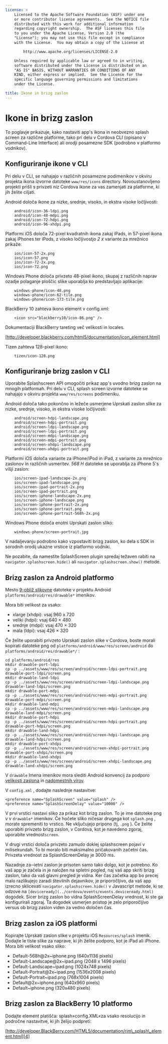 ```yaml
---
license: >
    Licensed to the Apache Software Foundation (ASF) under one
    or more contributor license agreements.  See the NOTICE file
    distributed with this work for additional information
    regarding copyright ownership.  The ASF licenses this file
    to you under the Apache License, Version 2.0 (the
    "License"); you may not use this file except in compliance
    with the License.  You may obtain a copy of the License at

        http://www.apache.org/licenses/LICENSE-2.0

    Unless required by applicable law or agreed to in writing,
    software distributed under the License is distributed on an
    "AS IS" BASIS, WITHOUT WARRANTIES OR CONDITIONS OF ANY
    KIND, either express or implied.  See the License for the
    specific language governing permissions and limitations
    under the License.

title: Ikone in brizg zaslon
---
```


# Ikone in brizg zaslon

To poglavje prikazuje, kako nastaviti app's ikona in neobvezno splash screen za različne platforme, tako pri delu v Cordova CLI (opisano v Command-Line Interface) ali orodji posamezne SDK (podrobno v platformo vodnikov).

## Konfiguriranje ikone v CLI

Pri delu v CLI, se nahajajo v različnih posamezne podimenikov v okviru projekta ikona izvorne datoteke `www/res/icons` directory. Novoustanovljeno projekti prišli s privzeti niz Cordova ikone za vas zamenjati za platforme, ki jih želite ciljati.

Android določa ikone za nizke, srednje, visoko, in ekstra visoke ločljivosti:

        android/icon-36-ldpi.png
        android/icon-48-mdpi.png
        android/icon-72-hdpi.png
        android/icon-96-xhdpi.png
    

Platformi iOS določa 72-pixel kvadratnih ikona zakaj iPads, in 57-pixel ikona zakaj iPhones ter iPods, z visoko ločljivostjo *2 x* variante za mrežnico prikaže:

        ios/icon-57-2x.png
        ios/icon-57.png
        ios/icon-72-2x.png
        ios/icon-72.png
    

Windows Phone določa privzeto 48-pixel ikono, skupaj z različnih naprav ozadje polaganje ploščic slike uporablja ko predstavljajo aplikacije:

        windows-phone/icon-48.png
        windows-phone/icon-62-tile.png
        windows-phone/icon-173-tile.png
    

BlackBerry 10 zahteva ikono element v config.xml:

        <icon src="blackberry10/icon-86.png" />
    

Dokumentaciji BlackBerry tareting več velikosti in locales.

[http://developer.blackberry.com/html5/documentation/icon_element.html]

Tizen zahteva 128-pixel ikono:

        tizen/icon-128.png
    

## Konfiguriranje brizg zaslon v CLI

Uporabite Splashscreen API omogočiti prikaz app's uvodno brizg zaslon na mnogih platformah. Pri delu v CLI, splash screen izvorne datoteke se nahajajo v okviru projekta `www/res/screens` podimeniku.

Android določa tako pokončno in ležeče usmerjene Uprskati zaslon slike za nizke, srednje, visoko, in ekstra visoke ločljivosti:

        android/screen-hdpi-landscape.png
        android/screen-hdpi-portrait.png
        android/screen-ldpi-landscape.png
        android/screen-ldpi-portrait.png
        android/screen-mdpi-landscape.png
        android/screen-mdpi-portrait.png
        android/screen-xhdpi-landscape.png
        android/screen-xhdpi-portrait.png
    

Platformi iOS določa variante za iPhone/iPod in iPad, z variante za mrežnico zaslonov in različnih usmeritev. *568 H* datoteke se uporablja za iPhone 5's višji zaslon:

        ios/screen-ipad-landscape-2x.png
        ios/screen-ipad-landscape.png
        ios/screen-ipad-portrait-2x.png
        ios/screen-ipad-portrait.png
        ios/screen-iphone-landscape-2x.png
        ios/screen-iphone-landscape.png
        ios/screen-iphone-portrait-2x.png
        ios/screen-iphone-portrait.png
        ios/screen-iphone-portrait-568h-2x.png
    

Windows Phone določa enotni Uprskati zaslon sliko:

        windows-phone/screen-portrait.jpg
    

V nadaljevanju podrobno kako vzpostaviti brizg zaslon, ko dela s SDK in sorodnih orodij ukazne vrstice iz platformo vodniki.

Ne pozabite, da namestite SplashScreen plugin spredaj težaven rabiti na `navigator.splashscreen.hide()` ali `navigator.splashscreen.show()` metode.

## Brizg zaslon za Android platformo

Mesto [9-obliž slikovne][1] datoteke v projektu Android `platforms/android/res/drawable*` imenikov.

 [1]: https://developer.android.com/tools/help/draw9patch.html

Mora biti velikost za vsako:

*   xlarge (xhdpi): vsaj 960 x 720
*   veliki (hdpi): vsaj 640 × 480
*   srednje (mdpi): vsaj 470 × 320
*   mala (ldpi): vsaj 426 × 320

Če želite uporabiti privzeto Uprskati zaslon slike v Cordova, boste morali kopirati datoteke png od `platforms/android/www/res/screen/android` do `platforms/android/res/drawable*/` :

    cd platforms/android/res
    mkdir drawable-port-ldpi
    cp -p ../assets/www/res/screen/android/screen-ldpi-portrait.png drawable-port-ldpi/screen.png
    mkdir drawable-land-ldpi
    cp -p ../assets/www/res/screen/android/screen-ldpi-landscape.png drawable-land-ldpi/screen.png
    mkdir drawable-port-mdpi
    cp -p ../assets/www/res/screen/android/screen-mdpi-portrait.png drawable-port-mdpi/screen.png
    mkdir drawable-land-mdpi
    cp -p ../assets/www/res/screen/android/screen-mdpi-landscape.png drawable-land-mdpi/screen.png
    mkdir drawable-port-hdpi
    cp -p ../assets/www/res/screen/android/screen-hdpi-portrait.png drawable-port-hdpi/screen.png
    mkdir drawable-land-hdpi
    cp -p ../assets/www/res/screen/android/screen-hdpi-landscape.png drawable-land-hdpi/screen.png
    mkdir drawable-port-xhdpi
    cp -p ../assets/www/res/screen/android/screen-xhdpi-portrait.png drawable-port-xhdpi/screen.png
    mkdir drawable-land-xhdpi
    cp -p ../assets/www/res/screen/android/screen-xhdpi-landscape.png drawable-land-xhdpi/screen.png
    

V `drawable` Imena imenikov mora slediti Android konvencij za podporo [velikosti zaslona][2] in [nadomestnih virov][3].

 [2]: http://developer.android.com/guide/practices/screens_support.html
 [3]: http://developer.android.com/guide/topics/resources/providing-resources.html#AlternativeResources

V `config.xml` , dodajte naslednje nastavitve:

    <preference name="SplashScreen" value="splash" />
    <preference name="SplashScreenDelay" value="10000" />
    

V prvi vrstici nastavi sliko za prikaz kot brizg zaslon. To je ime datoteke png v v `drawable*` imenikov. Če hočete sliko ničesar drugega kot `splash.png` , morate spremeniti to vrstico. Ne vključujejo pripono (tj, `.png` ). Če želite uporabiti privzeto brizg zaslon, v Cordova, kot je navedeno zgoraj, uporabite vrednost`screen`.

V drugi vrstici določa privzeto zamudo doklej splashscreen pojavi v milisekundah. To bi moralo biti maksimalno pričakovanih začetni čas. Privzeta vrednost za SplashScreenDelay je 3000 ms.

Nazadnje za─ìetni zaslon je prisoten samo tako dolgo, kot je potrebno. Ko vaš app je začela in je naložen na spletni pogled, naj vaš app skriti brizg zaslon, tako da vaš glavni pregled je vidna. Ker čas začetka app bo precej malo razlikujejo zaradi številnih dejavnikov, je priporočljivo, da vaš app izrecno sklicevati `navigator.splashscreen.hide()` v Javascript metode, ki se odzove na `[deviceready](../cordova/events/events.deviceready.html)` dogodek. Sicer brizg zaslon bo vidna SplashScreenDelay vrednost, ki ste ga konfigurirali zgoraj. Ta dogodek usmerjen pristop je zelo priporočljivo versus ob brizg zaslon viden za vedno določen čas.

## Brizg zaslon za iOS platformi

Kopirajte Uprskati zaslon slike v projektu iOS `Resources/splash` imenik. Dodajte le tiste slike za naprave, ki jih želite podporo, kot je iPad ali iPhone. Mora biti velikost vsako sliko:

*   Default-568h@2x~iphone.png (640x1136 pixels)
*   Default-Landscape@2x~ipad.png (2048 x 1496 pixels)
*   Default-Landscape~ipad.png (1024x748 pixels)
*   Default-Portrait@2x~ipad.png (1536x2008 pixels)
*   Default-Portrait~ipad.png (768x1004 pixels)
*   Default@2x~iphone.png (640x960 pixels)
*   Default~iphone.png (320x480 pixels)

## Brizg zaslon za BlackBerry 10 platformo

Dodajte element platišča: splash»config.XML«za vsako resolucijo in področne nastavitve, ki jih želijo podpreti:

[http://developer.BlackBerry.com/HTML5/documentation/rim\_splash\_element.html][4]

 [4]: http://developer.blackberry.com/html5/documentation/rim_splash_element.html